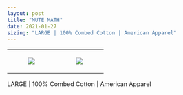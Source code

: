 ```yaml
---
layout: post
title: "MUTE MATH"
date: 2021-01-27
sizing: "LARGE | 100% Combed Cotton | American Apparel"
---
```




<table style="width:100%;"><tr><td style="vertical-align:top;">
      <figure class="tmblr-full" data-orig-height="2048" data-orig-width="1365" data-orig-src="https://concertshirts.netlify.app/shirts/0128/0128-01.jpg"><img src="https://64.media.tumblr.com/466dd0ae89b832f62871b28d284edf1d/4c59ef301326a2fc-df/s540x810/04af6503564088862e575b259e398e87867602e8.jpg" data-orig-height="2048" data-orig-width="1365" data-orig-src="https://concertshirts.netlify.app/shirts/0128/0128-01.jpg"/></figure></td>
    <td style="vertical-align:top;">
      <figure class="tmblr-full" data-orig-height="2048" data-orig-width="1365" data-orig-src="https://concertshirts.netlify.app/shirts/0128/0128-02.jpg"><img src="https://64.media.tumblr.com/5fcd36c71dbbb21e12b39ae91c775ea3/4c59ef301326a2fc-77/s540x810/2c12fc9f471b03c4c47d0fec925fc7874e38d5ca.jpg" data-orig-height="2048" data-orig-width="1365" data-orig-src="https://concertshirts.netlify.app/shirts/0128/0128-02.jpg"/></figure></td>
  </tr></table><p>
  LARGE | 100% Combed Cotton | American Apparel
</p>
